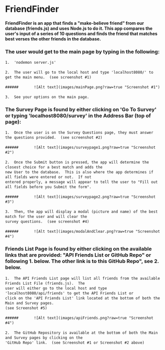 # FriendFinder

####  FriendFinder is an app that finds a "make-believe friend" from our database (friends.js) and uses Node.js to do it.  This app compares the user's input of a series of 10 questions and finds the friend that matches best verses the other friends in the database.

### The user would get to the main page by typing in the following: 

    1.  'nodemon server.js'

    2.  The user will go to the local host and type 'localhost8080/' to get the main menu.  (see screenshot #1)
    
    ######       ![Alt text](images/mainPage.png?raw=true "Screenshot #1")

    3.  See your options on the main page.
        
### The Survey Page is found by either clicking on 'Go To Survey' or typing 'localhost8080/survey' in the Address Bar (top of page):

    1.  Once the user is on the Survey Questions page, they must answer the questions provided.  (see screenshot #2)
    
    ######       ![Alt text](images/surveypage1.png?raw=true "Screenshot #2")
    
    2.  Once the Submit button is pressed, the app will determine the closest choice for a best match and adds the 
    new User to the database.  This is also where the app determines if all fields were entered or not.  If not 
    entered properly, a message will appear to tell the user to "Fill out all fields before you Submit the form".
    
    ######       ![Alt text](images/surveypage2.png?raw=true "Screenshot #3")
	
    3.  Then, the app will display a modal (picture and name) of the best match for the user and will clear the 
    survey questions.  (see screenshot #4)
    
    ######       ![Alt text](images/modalAndClear.png?raw=true "Screenshot #4")

### Friends List Page is found by either clicking on the available links that are provided: "API Friends List or GitHub Repo" or following 1. below.  The other link is to this GitHub Repo", see 2. below.  

    1.  The API Friends List page will list all friends from the available Friends List File (friends.js).  The 
    user will either go to the local host and type 'localhost8080/api/friends' to get the API Friends List or 
    click on the 'API Friends List' link located at the bottom of both the Main and Survey pages.
    (see Screenshot #5)
    
    ######       ![Alt text](images/apiFriends.png?raw=true "Screenshot #4")
	
    2.  The GitHub Repository is available at the bottom of both the Main and Survey pages by clicking on the 
    'GitHub Repo' link.  (see Screenshot #1 or Screenshot #2 above)

